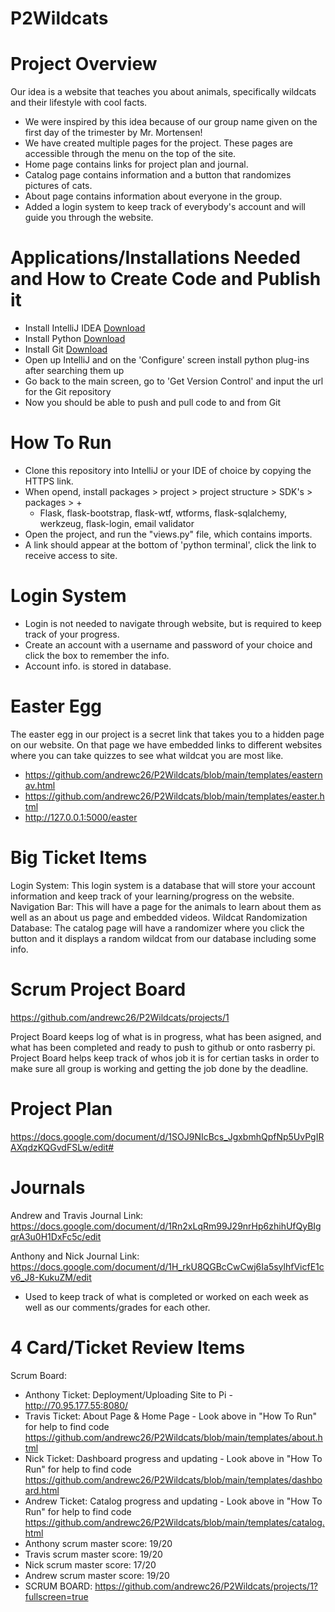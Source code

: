 # P2Wildcats

# Project Overview
Our idea is a website that teaches you about animals, specifically wildcats and their lifestyle with cool facts. 
- We were inspired by this idea because of our group name given on the first day of the trimester by Mr. Mortensen!
- We have created multiple pages for the project. These pages are accessible through the menu on the top of the site.
- Home page contains links for project plan and journal.
- Catalog page contains information and a button that randomizes pictures of cats.
- About page contains information about everyone in the group.
- Added a login system to keep track of everybody's account and will guide you through the website.

# Applications/Installations Needed and How to Create Code and Publish it
- Install IntelliJ IDEA [Download](https://www.jetbrains.com/idea/)
- Install Python [Download](https://www.python.org/downloads/release/python-390/)
- Install Git [Download](https://git-scm.com/downloads) </li>
- Open up IntelliJ and on the 'Configure' screen install python plug-ins after searching them up
- Go back to the main screen, go to 'Get Version Control' and input the url for the Git repository
- Now you should be able to push and pull code to and from Git

# How To Run 
- Clone this repository into IntelliJ or your IDE of choice by copying the HTTPS link.
- When opend, install packages > project > project structure > SDK's > packages > +
    - Flask, flask-bootstrap, flask-wtf, wtforms, flask-sqlalchemy, werkzeug, flask-login, email validator
- Open the project, and run the "views.py" file, which contains imports.
- A link should appear at the bottom of 'python terminal', click the link to receive access to site.

# Login System
- Login is not needed to navigate through website, but is required to keep track of your progress.
- Create an account with a username and password of your choice and click the box to remember the info. 
- Account info. is stored in database.

# Easter Egg 
The easter egg in our project is a secret link that takes you to a hidden page on our website. On that page we have embedded links to different websites where you can take quizzes to see what wildcat you are most like.
- https://github.com/andrewc26/P2Wildcats/blob/main/templates/easternav.html
- https://github.com/andrewc26/P2Wildcats/blob/main/templates/easter.html
- http://127.0.0.1:5000/easter

# Big Ticket Items 
Login System: This login system is a database that will store your account information and keep track of your learning/progress on the website.
Navigation Bar: This will have a page for the animals to learn about them as well as an about us page and embedded videos.
Wildcat Randomization Database: The catalog page will have a randomizer where you click the button and it displays a random wildcat from our database including some info. 

# Scrum Project Board
https://github.com/andrewc26/P2Wildcats/projects/1

Project Board keeps log of what is in progress, what has been asigned, and what has been completed and ready to push to github or onto rasberry pi.
Project Board helps keep track of whos job it is for certian tasks in order to make sure all group is working and getting the job done by the deadline.

# Project Plan
https://docs.google.com/document/d/1SOJ9NIcBcs_JgxbmhQpfNp5UvPgIRAXqdzKQGvdFSLw/edit#

# Journals 
Andrew and Travis Journal Link:
https://docs.google.com/document/d/1Rn2xLqRm99J29nrHp6zhihUfQyBIgqrA3u0H1DxFc5c/edit

Anthony and Nick Journal Link:
https://docs.google.com/document/d/1H_rkU8QGBcCwCwj6Ia5sylhfVicfE1cv6_J8-KukuZM/edit

- Used to keep track of what is completed or worked on each week as well as our comments/grades for each other.

# 4 Card/Ticket Review Items
Scrum Board:
- Anthony Ticket: Deployment/Uploading Site to Pi - http://70.95.177.55:8080/
- Travis Ticket: About Page & Home Page - Look above in "How To Run" for help to find code
https://github.com/andrewc26/P2Wildcats/blob/main/templates/about.html
- Nick Ticket: Dashboard progress and updating - Look above in "How To Run" for help to find code
https://github.com/andrewc26/P2Wildcats/blob/main/templates/dashboard.html
- Andrew Ticket: Catalog progress and updating - Look above in "How To Run" for help to find code
https://github.com/andrewc26/P2Wildcats/blob/main/templates/catalog.html
- Anthony scrum master score: 19/20
- Travis scrum master score: 19/20
- Nick scrum master score: 17/20
- Andrew scrum master score: 19/20
- SCRUM BOARD:
https://github.com/andrewc26/P2Wildcats/projects/1?fullscreen=true


